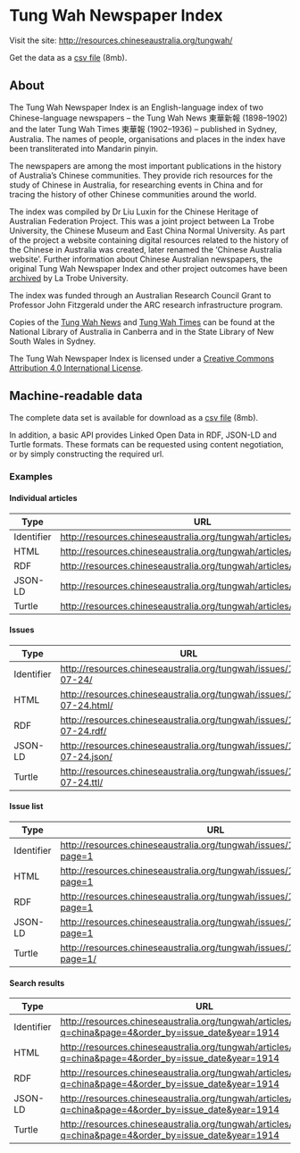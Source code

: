 # Tung Wah Newspaper Index

Visit the site: http://resources.chineseaustralia.org/tungwah/

Get the data as a [csv file](https://github.com/wragge/chaf-django/blob/master/chaf/tungwah/data/tungwah_article.csv) (8mb).

## About

The Tung Wah Newspaper Index is an English-language index of two Chinese-language newspapers – the Tung Wah News 東華新報 (1898–1902) and the later Tung Wah Times 東華報 (1902–1936) – published in Sydney, Australia. The names of people, organisations and places in the index have been transliterated into Mandarin pinyin.

The newspapers are among the most important publications in the history of Australia’s Chinese communities. They provide rich resources for the study of Chinese in Australia, for researching events in China and for tracing the history of other Chinese communities around the world.

The index was compiled by Dr Liu Luxin for the Chinese Heritage of Australian Federation Project. This was a joint project between La Trobe University, the Chinese Museum and East China Normal University. As part of the project a website containing digital resources related to the history of the Chinese in Australia was created, later renamed the ‘Chinese Australia website’. Further information about Chinese Australian newspapers, the original Tung Wah Newspaper Index and other project outcomes have been [archived](http://arrow.latrobe.edu.au/store/3/4/5/5/1/public/index.htm) by La Trobe University.

The index was funded through an Australian Research Council Grant to Professor John Fitzgerald under the ARC research infrastructure program.

Copies of the [Tung Wah News](http://trove.nla.gov.au/version/16575625) and [Tung Wah Times](http://trove.nla.gov.au/version/16567400) can be found at the National Library of Australia in Canberra and in the State Library of New South Wales in Sydney.

The Tung Wah Newspaper Index is licensed under a [Creative Commons Attribution 4.0 International License](http://creativecommons.org/licenses/by/4.0/).

## Machine-readable data

The complete data set is available for download as a [csv file](https://github.com/wragge/chaf-django/blob/master/chaf/tungwah/data/tungwah_article.csv) (8mb).

In addition, a basic API provides Linked Open Data in RDF, JSON-LD and Turtle formats. These formats can be requested using content negotiation, or by simply constructing the required url.

### Examples

#### Individual articles

| Type | URL |
|------|-----|
| Identifier | http://resources.chineseaustralia.org/tungwah/articles/35943/ |
| HTML | http://resources.chineseaustralia.org/tungwah/articles/35943.html/ |
| RDF | http://resources.chineseaustralia.org/tungwah/articles/35943.rdf/ |
| JSON-LD | http://resources.chineseaustralia.org/tungwah/articles/35943.json/ |
| Turtle | http://resources.chineseaustralia.org/tungwah/articles/35943.ttl/ |

#### Issues

| Type | URL |
|------|-----|
| Identifier | http://resources.chineseaustralia.org/tungwah/issues/1920-07-24/ |
| HTML | http://resources.chineseaustralia.org/tungwah/issues/1920-07-24.html/ |
| RDF | http://resources.chineseaustralia.org/tungwah/issues/1920-07-24.rdf/ |
| JSON-LD | http://resources.chineseaustralia.org/tungwah/issues/1920-07-24.json/ |
| Turtle | http://resources.chineseaustralia.org/tungwah/issues/1920-07-24.ttl/ |

#### Issue list

| Type | URL |
|------|-----|
| Identifier | http://resources.chineseaustralia.org/tungwah/issues/1909/results/?page=1 |
| HTML | http://resources.chineseaustralia.org/tungwah/issues/1909/results.html/?page=1 |
| RDF | http://resources.chineseaustralia.org/tungwah/issues/1909/results.rdf/?page=1 |
| JSON-LD | http://resources.chineseaustralia.org/tungwah/issues/1909/results.json/?page=1 |
| Turtle | http://resources.chineseaustralia.org/tungwah/issues/1909/results.ttl/?page=1/ |

#### Search results

| Type | URL |
|------|-----|
| Identifier | http://resources.chineseaustralia.org/tungwah/articles/results/?q=china&page=4&order_by=issue_date&year=1914 |
| HTML | http://resources.chineseaustralia.org/tungwah/articles/results.html/?q=china&page=4&order_by=issue_date&year=1914 |
| RDF | http://resources.chineseaustralia.org/tungwah/articles/results.rdf/?q=china&page=4&order_by=issue_date&year=1914 |
| JSON-LD | http://resources.chineseaustralia.org/tungwah/articles/results.json/?q=china&page=4&order_by=issue_date&year=1914 |
| Turtle | http://resources.chineseaustralia.org/tungwah/articles/results.ttl/?q=china&page=4&order_by=issue_date&year=1914 |
